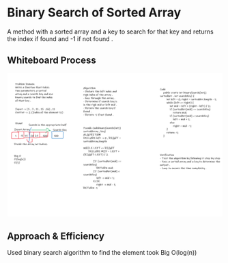 # Binary Search of Sorted Array
A method with a sorted array and a key to search for that key and returns the index if found and 
-1 if not found .


## Whiteboard Process
![solution](array-binary-search.png)

## Approach & Efficiency
Used binary search algorithm to find the element 
took Big O(log(n))